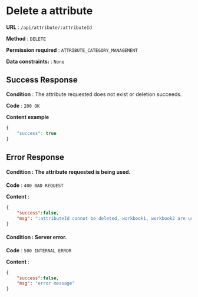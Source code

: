 # Delete a attribute

**URL** : `/api/attribute/:attributeId`

**Method** : `DELETE`

**Permission required** : `ATTRIBUTE_CATEGORY_MANAGEMENT`

**Data constraints:** : `None`

## Success Response

**Condition** : The attribute requested does not exist or deletion succeeds.

**Code** : `200 OK`

**Content example**

```javascript
{
    "success": true
}
```

## Error Response

#### **Condition** : The attribute requested is being used.

**Code** : `400 BAD REQUEST`

**Content** :

```json
{
    "success":false,
    "msg": ":attributeId cannot be deleted, workbook1, workbook2 are using this attribute."
}
```


#### **Condition** : Server error.

**Code** : `500 INTERNAL ERROR`

**Content** :

```json
{
    "success":false,
    "msg": "error message"
}
```
